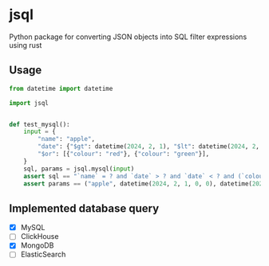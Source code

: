 # jsql

Python package for converting JSON objects into SQL filter expressions using rust

## Usage

``` python
from datetime import datetime

import jsql


def test_mysql():
    input = {
        "name": "apple",
        "date": {"$gt": datetime(2024, 2, 1), "$lt": datetime(2024, 2, 10)},
        "$or": [{"colour": "red"}, {"colour": "green"}],
    }
    sql, params = jsql.mysql(input)
    assert sql == "`name` = ? and `date` > ? and `date` < ? and (`colour` = ? or `colour` = ?)", sql
    assert params == ("apple", datetime(2024, 2, 1, 0, 0), datetime(2024, 2, 10, 0, 0), "red", "green")

```

## Implemented database query

- [X] MySQL
- [ ] ClickHouse
- [X] MongoDB
- [ ] ElasticSearch
